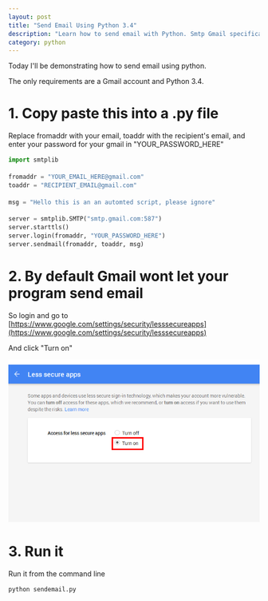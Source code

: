 ```yaml
---
layout: post
title: "Send Email Using Python 3.4"
description: "Learn how to send email with Python. Smtp Gmail specifically."
category: python
---
```


Today I'll be demonstrating how to send email using python. 

The only requirements are a Gmail account and Python 3.4.

# 1. Copy paste this into a .py file 

Replace fromaddr with your email, toaddr with the recipient's email, and enter your password for your gmail in "YOUR_PASSWORD_HERE"

```python
import smtplib

fromaddr = "YOUR_EMAIL_HERE@gmail.com"
toaddr = "RECIPIENT_EMAIL@gmail.com"

msg = "Hello this is an an automted script, please ignore"

server = smtplib.SMTP("smtp.gmail.com:587")
server.starttls()
server.login(fromaddr, "YOUR_PASSWORD_HERE")
server.sendmail(fromaddr, toaddr, msg)
```

# 2. By default Gmail wont let your program send email

So login and go to [https://www.google.com/settings/security/lesssecureapps](https://www.google.com/settings/security/lesssecureapps)

And click "Turn on" 

![gmail allow](/images/gmailpython.png)

# 3. Run it

Run it from the command line 

```python
python sendemail.py
```
